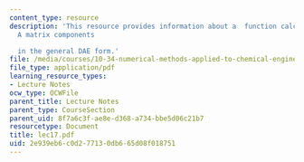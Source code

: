 ```yaml
---
content_type: resource
description: 'This resource provides information about a  function calculates the
  A matrix components

  in the general DAE form.'
file: /media/courses/10-34-numerical-methods-applied-to-chemical-engineering-fall-2005/2e939eb6c0d277130db665d08f018751_lec17.pdf
file_type: application/pdf
learning_resource_types:
- Lecture Notes
ocw_type: OCWFile
parent_title: Lecture Notes
parent_type: CourseSection
parent_uid: 8f7a6c3f-ae8e-d368-a734-bbe5d06c21b7
resourcetype: Document
title: lec17.pdf
uid: 2e939eb6-c0d2-7713-0db6-65d08f018751
---
```

